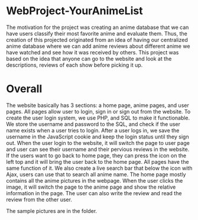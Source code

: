 # WebProject-YourAnimeList
 The motivation for the project was creating an anime database that we can have users classify their most favorite anime and evaluate them. Thus, the creation of this projected originated from an idea of having our centralized anime database where we can add anime reviews about different anime we have watched and see how it was received by others. This project was based on the idea that anyone can go to the website and look at the descriptions, reviews of each show before picking it up.

# Overall
The website basically has 3 sections: a home page, anime pages, and user pages. All pages allow user to login, sign in or sign out from the website. To create the user login system, we use PHP, and SQL to make it functionable. We store the username and password to the SQL, and check if the user name exists when a user tries to login. After a user logs in, we save the username in the JavaScript cookie and keep the login status until they sign out. When the user login to the website, it will switch the page to user page and user can see their username and their pervious reviews in the website. If the users want to go back to home page, they can press the icon on the left top and it will bring the user back to the home page. All pages have the same function of it. We also create a live search bar that below the icon with Ajax, users can use that to search all anime name. 
The home page mostly contains all the anime pictures in the webpage. When the user clicks the image, it will switch the page to the anime page and show the relative information in the page. The user can also write the review and read the review from the other user.  

The sample pictures are in the folder.
